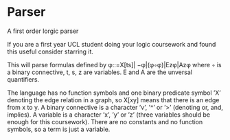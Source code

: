 # Parser
A first order lorgic parser

If you are a first year UCL student doing your logic coursework and found this useful consider starring it.

This will parse formulas defined by 
φ::=X[ts]| −φ|(φ◦φ)|Ezφ|Azφ
where ◦ is a binary connective, t, s, z are variables. E and A are the unversal quantifiers.

The language has no function symbols and one binary predicate symbol ’X’ denoting the edge relation in a graph, so X[xy] means that there is an edge from x to y. A binary connective is a character ’v’, '^’ or ’>’ (denoting or, and, implies). A variable is a character ’x’, ’y’ or ’z’ (three variables should be enough for this coursework). There are no constants and no function symbols, so a term is just a variable.
